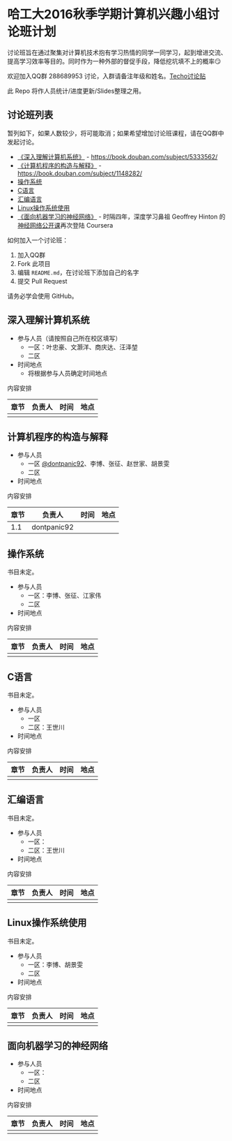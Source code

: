 # 哈工大2016秋季学期计算机兴趣小组讨论班计划

讨论班旨在通过聚集对计算机技术抱有学习热情的同学一同学习，起到增进交流、提高学习效率等目的。同时作为一种外部的督促手段，降低挖坑填不上的概率:smirk:

欢迎加入QQ群 288689953 讨论，入群请备注年级和姓名。[Techo讨论贴](https://techo.io/topic/121/)

此 Repo 将作人员统计/进度更新/Slides整理之用。

## 讨论班列表

暂列如下，如果人数较少，将可能取消；如果希望增加讨论班课程，请在QQ群中发起讨论。

- [《深入理解计算机系统》](#csapp) - https://book.douban.com/subject/5333562/
- [《计算机程序的构造与解释》](#sicp) - https://book.douban.com/subject/1148282/
- [操作系统](#operating-system)
- [C语言](#tcpl)
- [汇编语言](#assembly-lang)
- [Linux操作系统使用](#using-linux)
- [《面向机器学习的神经网络》](#deeplearning) - 时隔四年，深度学习鼻祖 Geoffrey Hinton 的[神经网络公开课](https://www.coursera.org/learn/neural-networks)再次登陆 Coursera

如何加入一个讨论班：

1. 加入QQ群
2. Fork 此项目
3. 编辑 `README.md`，在讨论班下添加自己的名字
4. 提交 Pull Request

请务必学会使用 GitHub。

<h2 id="csapp">深入理解计算机系统</h2>

- 参与人员（请按照自己所在校区填写）
  + 一区：叶忠豪、文灏洋、商庆达、汪泽堃
  + 二区
- 时间地点
  + 将根据参与人员确定时间地点

内容安排

| 章节   | 负责人  | 时间   | 地点   |
| ---- | ---- | ---- | ---- |
|      |      |      |      |


<h2 id="sicp">计算机程序的构造与解释</h2>

- 参与人员
  + 一区 [@dontpanic92](https://github.com/dontpanic92)、李博、张征、赵世家、胡景雯
  + 二区
- 时间地点

内容安排

| 章节   | 负责人         | 时间   | 地点   |
| ---- | ----------- | ---- | ---- |
| 1.1  | dontpanic92 |      |      |

<h2 id="operating-system">操作系统</h2>

书目未定。

- 参与人员
  + 一区：李博、张征、江家伟
  + 二区
- 时间地点

内容安排

| 章节   | 负责人  | 时间   | 地点   |
| ---- | ---- | ---- | ---- |
|      |      |      |      |

<h2 id="tcpl">C语言</h2>

书目未定。

- 参与人员
  + 一区
  + 二区：王世川
- 时间地点

内容安排

| 章节   | 负责人  | 时间   | 地点   |
| ---- | ---- | ---- | ---- |
|      |      |      |      |

<h2 id="assembly-lang">汇编语言</h2>

书目未定。

- 参与人员
  + 一区：
  + 二区：王世川
- 时间地点

内容安排

| 章节   | 负责人  | 时间   | 地点   |
| ---- | ---- | ---- | ---- |
|      |      |      |      |

<h2 id="using-linux">Linux操作系统使用</h2>

书目未定。

- 参与人员
  + 一区：李博、胡景雯
  + 二区
- 时间地点

内容安排

| 章节   | 负责人  | 时间   | 地点   |
| ---- | ---- | ---- | ---- |
|      |      |      |      |

<h2 id="deeplearning">面向机器学习的神经网络</h2>

- 参与人员
  + 一区：
  + 二区
- 时间地点

内容安排

| 章节   | 负责人  | 时间   | 地点   |
| ---- | ---- | ---- | ---- |
|      |      |      |      |